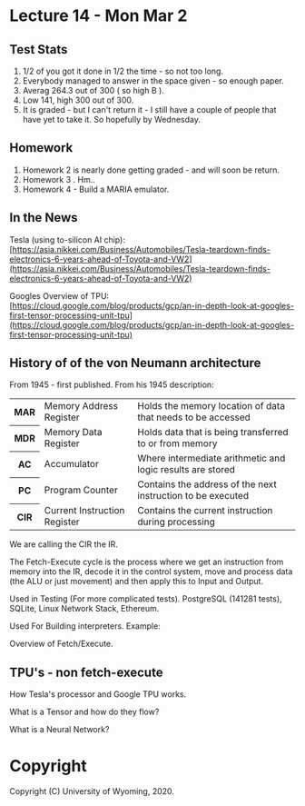 # Lecture 14 - Mon Mar  2 

## Test Stats

1. 1/2 of you got it done in 1/2 the time - so not too long.
2. Everybody managed to answer in the space given - so enough paper.
3. Averag 264.3 out of 300 ( so high B ).
4. Low 141, high 300 out of 300.
5. It is graded - but I can't return it - I still have a couple of people that have yet to take it.  So hopefully by Wednesday. 

## Homework

1. Homework 2 is nearly done getting graded  - and will soon be return.
2. Homework 3 .  Hm.. 
3. Homework 4 - Build a MARIA emulator. 

## In the News

Tesla (using to-silicon AI chip): [https://asia.nikkei.com/Business/Automobiles/Tesla-teardown-finds-electronics-6-years-ahead-of-Toyota-and-VW2](https://asia.nikkei.com/Business/Automobiles/Tesla-teardown-finds-electronics-6-years-ahead-of-Toyota-and-VW2)


Googles Overview of TPU: [https://cloud.google.com/blog/products/gcp/an-in-depth-look-at-googles-first-tensor-processing-unit-tpu](https://cloud.google.com/blog/products/gcp/an-in-depth-look-at-googles-first-tensor-processing-unit-tpu)

## History of of the von Neumann architecture

From 1945 - first published.  From his 1945 description:

<table><tbody><tr><th>MAR</a></th><td>Memory Address Register</a></td><td>Holds the memory location of data that needs to be accessed</td></tr><tr><th>MDR</a></th><td>Memory Data Register</a></td><td>Holds data&nbsp;that is being transferred to or from&nbsp;memory</td></tr><tr><th>AC</a></th><td>Accumulator</a></td><td>Where intermediate arithmetic and logic results are stored</td></tr><tr><th>PC</a></th><td>Program Counter</a></td><td>Contains the address of the next instruction to be executed</td></tr><tr><th>CIR</a></th><td>Current Instruction Register</a></td><td>Contains the current instruction during processing</td></tr></tbody></table>

We are calling the CIR the IR.

The Fetch-Execute cycle is the process where we get an instruction from memory into the IR, decode it in the control system, move and process data (the ALU or just movement)
and then apply this to Input and Output.

Used in Testing (For more complicated tests).   PostgreSQL (141281 tests), SQLite, Linux Network Stack, Ethereum.

Used For Building interpreters.  Example:

Overview of Fetch/Execute.

## TPU's - non fetch-execute

How Tesla's processor and Google TPU works.

What is a Tensor and how do they flow?

What is a Neural Network?



# Copyright

Copyright (C) University of Wyoming, 2020.





